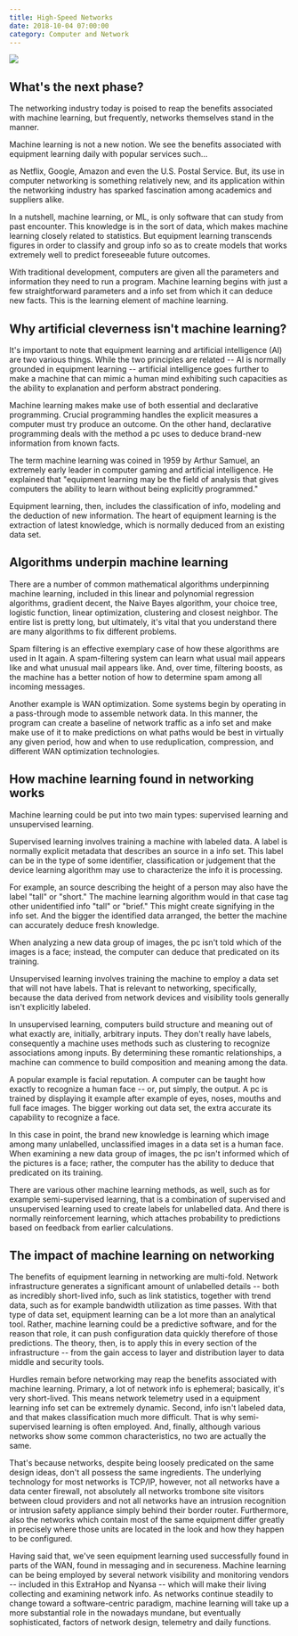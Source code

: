 ```yaml
---
title: High-Speed Networks
date: 2018-10-04 07:00:00
category: Computer and Network
---
```


![](/images/3.jpg)

## What's the next phase?

The networking industry today is poised to reap the benefits associated with machine learning, but frequently, networks themselves stand in the manner.

Machine learning is not a new notion. We see the benefits associated with equipment learning daily with popular services such...

<!-- more -->

as Netflix, Google, Amazon and even the U.S. Postal Service. But, its use in computer networking is something relatively new, and its application within the networking industry has sparked fascination among academics and suppliers alike.

In a nutshell, machine learning, or ML, is only software that can study from past encounter. This knowledge is in the sort of data, which makes machine learning closely related to statistics. But equipment learning transcends figures in order to classify and group info so as to create models that works extremely well to predict foreseeable future outcomes.

With traditional development, computers are given all the parameters and information they need to run a program. Machine learning begins with just a few straightforward parameters and a info set from which it can deduce new facts. This is the learning element of machine learning.

## Why artificial cleverness isn't machine learning?

It's important to note that equipment learning and artificial intelligence (AI) are two various things. While the two principles are related -- AI is normally grounded in equipment learning -- artificial intelligence goes further to make a machine that can mimic a human mind exhibiting such capacities as the ability to explanation and perform abstract pondering. 

Machine learning makes make use of both essential and declarative programming. Crucial programming handles the explicit measures a computer must try produce an outcome. On the other hand, declarative programming deals with the method a pc uses to deduce brand-new information from known facts.

The term machine learning was coined in 1959 by Arthur Samuel, an extremely early leader in computer gaming and artificial intelligence. He explained that "equipment learning may be the field of analysis that gives computers the ability to learn without being explicitly programmed."

Equipment learning, then, includes the classification of info, modeling and the deduction of new information. The heart of equipment learning is the extraction of latest knowledge, which is normally deduced from an existing data set.

## Algorithms underpin machine learning

There are a number of common mathematical algorithms underpinning machine learning, included in this linear and polynomial regression algorithms, gradient decent, the Naive Bayes algorithm, your choice tree, logistic function, linear optimization, clustering and closest neighbor. The entire list is pretty long, but ultimately, it's vital that you understand there are many algorithms to fix different problems.

Spam filtering is an effective exemplary case of how these algorithms are used in It again. A spam-filtering system can learn what usual mail appears like and what unusual mail appears like. And, over time, filtering boosts, as the machine has a better notion of how to determine spam among all incoming messages.  

Another example is WAN optimization. Some systems begin by operating in a pass-through mode to assemble network data. In this manner, the program can create a baseline of network traffic as a info set and make make use of it to make predictions on what paths would be best in virtually any given period, how and when to use reduplication, compression, and different WAN optimization technologies.

## How machine learning found in networking works

Machine learning could be put into two main types: supervised learning and unsupervised learning.

Supervised learning involves training a machine with labeled data. A label is normally explicit metadata that describes an source in a info set. This label can be in the type of some identifier, classification or judgement that the device learning algorithm may use to characterize the info it is processing.

For example, an source describing the height of a person may also have the label "tall" or "short." The machine learning algorithm would in that case tag other unidentified info "tall" or "brief." This might create signifying in the info set. And the bigger the identified data arranged, the better the machine can accurately deduce fresh knowledge.

When analyzing a new data group of images, the pc isn't told which of the images is a face; instead, the computer can deduce that predicated on its training.

Unsupervised learning involves training the machine to employ a data set that will not have labels. That is relevant to networking, specifically, because the data derived from network devices and visibility tools generally isn't explicitly labeled.

In unsupervised learning, computers build structure and meaning out of what exactly are, initially, arbitrary inputs. They don't really have labels, consequently a machine uses methods such as clustering to recognize associations among inputs. By determining these romantic relationships, a machine can commence to build composition and meaning among the data.

A popular example is facial reputation. A computer can be taught how exactly to recognize a human face -- or, put simply, the output. A pc is trained by displaying it example after example of eyes, noses, mouths and full face images. The bigger working out data set, the extra accurate its capability to recognize a face.

In this case in point, the brand new knowledge is learning which image among many unlabelled, unclassified images in a data set is a human face. When examining a new data group of images, the pc isn't informed which of the pictures is a face; rather, the computer has the ability to deduce that predicated on its training.

There are various other machine learning methods, as well, such as for example semi-supervised learning, that is a combination of supervised and unsupervised learning used to create labels for unlabelled data. And there is normally reinforcement learning, which attaches probability to predictions based on feedback from earlier calculations.

## The impact of machine learning on networking

The benefits of equipment learning in networking are multi-fold. Network infrastructure generates a significant amount of unlabelled details -- both as incredibly short-lived info, such as link statistics, together with trend data, such as for example bandwidth utilization as time passes. With that type of data set, equipment learning can be a lot more than an analytical tool. Rather, machine learning could be a predictive software, and for the reason that role, it can push configuration data quickly therefore of those predictions. The theory, then, is to apply this in every section of the infrastructure -- from the gain access to layer and distribution layer to data middle and security tools.

Hurdles remain before networking may reap the benefits associated with machine learning. Primary, a lot of network info is ephemeral; basically, it's very short-lived. This means network telemetry used in a equipment learning info set can be extremely dynamic. Second, info isn't labeled data, and that makes classification much more difficult. That is why semi-supervised learning is often employed. And, finally, although various networks show some common characteristics, no two are actually the same.

That's because networks, despite being loosely predicated on the same design ideas, don't all possess the same ingredients. The underlying technology for most networks is TCP/IP, however, not all networks have a data center firewall, not absolutely all networks trombone site visitors between cloud providers and not all networks have an intrusion recognition or intrusion safety appliance simply behind their border router. Furthermore, also the networks which contain most of the same equipment differ greatly in precisely where those units are located in the look and how they happen to be configured.

Having said that, we've seen equipment learning used successfully found in parts of the WAN, found in messaging and in secureness. Machine learning can be being employed by several network visibility and monitoring vendors -- included in this ExtraHop and Nyansa -- which will make their living collecting and examining network info. As networks continue steadily to change toward a software-centric paradigm, machine learning will take up a more substantial role in the nowadays mundane, but eventually sophisticated, factors of network design, telemetry and daily functions.